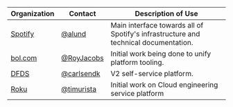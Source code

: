 | Organization                       | Contact                                    | Description of Use                                                                  |
| ---------------------------------- | ------------------------------------------ | ----------------------------------------------------------------------------------- |
| [Spotify](https://www.spotify.com) | [@alund](https://github.com/alund)         | Main interface towards all of Spotify's infrastructure and technical documentation. |
| [bol.com](https://www.bol.com)     | [@RoyJacobs](https://github.com/RoyJacobs) | Initial work being done to unify platform tooling.                                  |
| [DFDS](https://www.dfds.com)       | [@carlsendk](https://github.com/carlsendk) | V2 self-service platform.                                                           |
| [Roku](https://www.roku.com)       | [@timurista](https://github.com/timurista) | Initial work on Cloud engineering service platform                                  |
